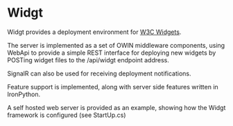 Widgt
=====

Widgt provides a deployment environment for [W3C Widgets](http://www.w3.org/TR/widgets/).

The server is implemented as a set of OWIN middleware components, using WebApi to provide a simple REST interface for deploying new widgets by POSTing widget files to the /api/widgt endpoint address.

SignalR can also be used for receiving deployment notifications.

Feature support is implemented, along with server side features written in IronPython.

A self hosted web server is provided as an example, showing how the Widgt framework is configured (see StartUp.cs)
